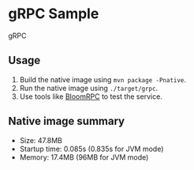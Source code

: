 # gRPC Sample

gRPC

## Usage

1. Build the native image using `mvn package -Pnative`.
2. Run the native image using `./target/grpc`.
3. Use tools like [BloomRPC](https://github.com/bloomrpc/bloomrpc) to test the service.

## Native image summary

* Size: 47.8MB
* Startup time: 0.085s (0.835s for JVM mode)
* Memory: 17.4MB     (96MB for JVM mode)
